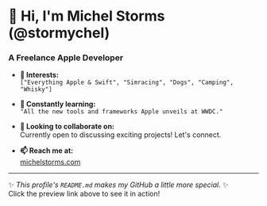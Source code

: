 # 👋 Hi, I'm Michel Storms (@stormychel)  
### A Freelance Apple Developer  

- **👀 Interests:**  
  `["Everything Apple & Swift", "Simracing", "Dogs", "Camping", "Whisky"]`  

- **🌱 Constantly learning:**  
  `"All the new tools and frameworks Apple unveils at WWDC."`  

- **💞️ Looking to collaborate on:**  
  Currently open to discussing exciting projects! Let's connect.  

- **📫 Reach me at:**  
  [michelstorms.com](https://www.michelstorms.com)  

---

✨ _This profile's `README.md` makes my GitHub a little more special._ ✨  
Click the preview link above to see it in action!  
